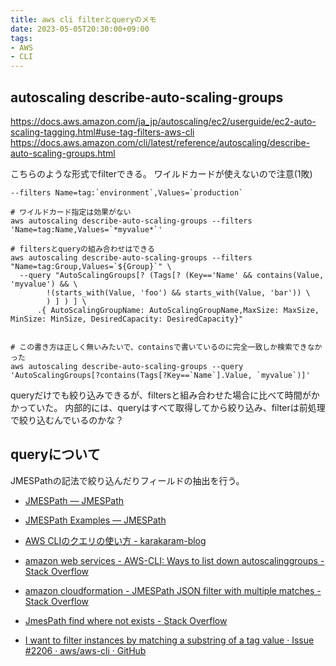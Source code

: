 ```yaml
---
title: aws cli filterとqueryのメモ
date: 2023-05-05T20:30:00+09:00
tags:
- AWS
- CLI
---
```


## autoscaling describe-auto-scaling-groups

https://docs.aws.amazon.com/ja_jp/autoscaling/ec2/userguide/ec2-auto-scaling-tagging.html#use-tag-filters-aws-cli
https://docs.aws.amazon.com/cli/latest/reference/autoscaling/describe-auto-scaling-groups.html

こちらのような形式でfilterできる。
ワイルドカードが使えないので注意(1敗)

````
--filters Name=tag:`environment`,Values=`production`
````

````shell
# ワイルドカード指定は効果がない
aws autoscaling describe-auto-scaling-groups --filters 'Name=tag:Name,Values=`*myvalue*`'

# filtersとqueryの組み合わせはできる
aws autoscaling describe-auto-scaling-groups --filters "Name=tag:Group,Values=`${Group}`" \
  --query "AutoScalingGroups[? (Tags[? (Key=='Name' && contains(Value, 'myvalue') && \
        !(starts_with(Value, 'foo') && starts_with(Value, 'bar')) \
        ) ] ) ] \
      .{ AutoScalingGroupName: AutoScalingGroupName,MaxSize: MaxSize, MinSize: MinSize, DesiredCapacity: DesiredCapacity}"


# この書き方は正しく無いみたいで、containsで書いているのに完全一致しか検索できなかった
aws autoscaling describe-auto-scaling-groups --query 'AutoScalingGroups[?contains(Tags[?Key==`Name`].Value, `myvalue`)]' 
````

queryだけでも絞り込みできるが、filtersと組み合わせた場合に比べて時間がかかっていた。
内部的には、queryはすべて取得してから絞り込み、filterは前処理で絞り込むんでいるのかな？

## queryについて

JMESPathの記法で絞り込んだりフィールドの抽出を行う。

* [JMESPath — JMESPath](https://jmespath.org)

* [JMESPath Examples — JMESPath](https://jmespath.org/examples.html)

* [AWS CLIのクエリの使い方 - karakaram-blog](https://www.karakaram.com/aws-cli-query-usage/)

* [amazon web services - AWS-CLI: Ways to list down autoscalinggroups - Stack Overflow](https://stackoverflow.com/questions/43213828/aws-cli-ways-to-list-down-autoscalinggroups/43213944)

* [amazon cloudformation - JMESPath JSON filter with multiple matches - Stack Overflow](https://stackoverflow.com/questions/37945318/jmespath-json-filter-with-multiple-matches)

* [JmesPath find where not exists - Stack Overflow](https://stackoverflow.com/questions/42396971/jmespath-find-where-not-exists)

* [I want to filter instances by matching a substring of a tag value · Issue #2206 · aws/aws-cli · GitHub](https://github.com/aws/aws-cli/issues/2206)
